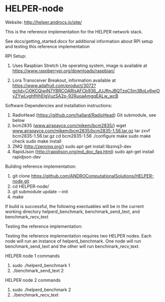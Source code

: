 # HELPER-node

Website: http://helper.androcs.io/site/ 

This is the reference implementation for the HELPER network stack. 

See docs/getting_started.docx for additional information about RPI setup and testing this reference implementation 

RPI Setup: 

1. Uses Raspbian Stretch Lite operating system, image is available at https://www.raspberrypi.org/downloads/raspbian/ 

2. Lora Transceiver Breakout, information available at https://www.adafruit.com/product/3072?gclid=Cj0KCQjwjN7YBRCOARIsAFCb936_JUJftnJBQTzqC5m3BoLv6wjOvZYwLvghfHhElgVuzSA2p-92RuoaAmgqEALw_wcB 

Software Dependencies and installation instructions: 

1. RadioHead (https://github.com/hallard/RadioHead) 
    Git submodule, see below 
2. bcm2835 (www.airspayce.com/mikem/bcm2835/)
    wget www.airspayce.com/mikem/bcm2835/bcm2835-1.56.tar.gz
    tar zxvf bcm2835-1.56.tar.gz
    cd bcm2835-1.56 
    ./configure
    make
    sudo make check
    sudo make install 
3. ZMQ (http://zeromq.org/)
    sudo apt-get install libzmq3-dev 
4. RapidJson (http://rapidjson.org/md_doc_faq.html)
    sudo apt-get install rapidjson-dev 

Building reference implementation:
1. git clone https://github.com/ANDROComputationalSolutions/HELPER-node.git 
2. cd HELPER-node/ 
3. git submodule update --init 
4. make 

If build is successful, the following exectuables will be in the current working directory 
    helperd_benchmark, benchmark_send_text, and benchmark_recv_text 
 
Testing the reference implementation: 

Testing the reference implementation requires two HELPER nodes. Each node will run an
instance of helperd_benchmark. One node will run benchmark_send_text and the other
will run benchmark_recv_text. 

HELPER node 1 commands 
1. sudo ./helperd_benchmark 1 
2. ./benchmark_send_text 2 

HELPER node 2 commands 
1. sudo ./helperd_benchmark 2 
2. ./benchmark_recv_text 
